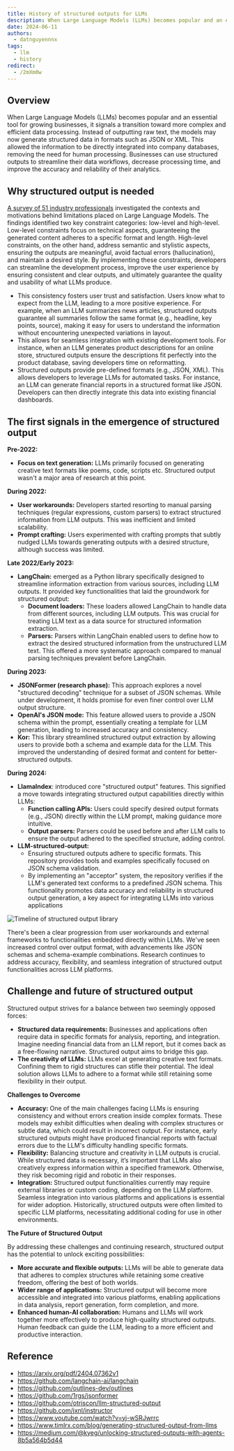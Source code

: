 ```yaml
---
title: History of structured outputs for LLMs
description: When Large Language Models (LLMs) becomes popular and an essential tool for growing businesses, it signals a transition toward more complex and efficient data processing. Instead of outputting raw text, the models may now generate structured data in formats such as JSON or XML. This allowed the information to be directly integrated into company databases, removing the need for human processing. Businesses can use structured outputs to streamline their data workflows, decrease processing time, and improve the accuracy and reliability of their analytics.
date: 2024-06-11
authors:
  - datnguyennnx
tags:
  - llm
  - history
redirect:
  - /2mXm0w
---
```


## Overview

When Large Language Models (LLMs) becomes popular and an essential tool for growing businesses, it signals a transition toward more complex and efficient data processing. Instead of outputting raw text, the models may now generate structured data in formats such as JSON or XML. This allowed the information to be directly integrated into company databases, removing the need for human processing. Businesses can use structured outputs to streamline their data workflows, decrease processing time, and improve the accuracy and reliability of their analytics.

## Why structured output is needed

[A survey of 51 industry professionals](https://arxiv.org/pdf/2404.07362v1) investigated the contexts and motivations behind limitations placed on Large Language Models. The findings identified two key constraint categories: low-level and high-level. Low-level constraints focus on technical aspects, guaranteeing the generated content adheres to a specific format and length. High-level constraints, on the other hand, address semantic and stylistic aspects, ensuring the outputs are meaningful, avoid factual errors (hallucination), and maintain a desired style. By implementing these constraints, developers can streamline the development process, improve the user experience by ensuring consistent and clear outputs, and ultimately guarantee the quality and usability of what LLMs produce.

- This consistency fosters user trust and satisfaction. Users know what to expect from the LLM, leading to a more positive experience. For example, when an LLM summarizes news articles, structured outputs guarantee all summaries follow the same format (e.g., headline, key points, source), making it easy for users to understand the information without encountering unexpected variations in layout.
- This allows for seamless integration with existing development tools. For instance, when an LLM generates product descriptions for an online store, structured outputs ensure the descriptions fit perfectly into the product database, saving developers time on reformatting.
- Structured outputs provide pre-defined formats (e.g., JSON, XML). This allows developers to leverage LLMs for automated tasks. For instance, an LLM can generate financial reports in a structured format like JSON. Developers can then directly integrate this data into existing financial dashboards.

## The first signals in the emergence of structured output

**Pre-2022:**

- **Focus on text generation:** LLMs primarily focused on generating creative text formats like poems, code, scripts etc. Structured output wasn't a major area of research at this point.

**During 2022:**

- **User workarounds:** Developers started resorting to manual parsing techniques (regular expressions, custom parsers) to extract structured information from LLM outputs. This was inefficient and limited scalability.
- **Prompt crafting:** Users experimented with crafting prompts that subtly nudged LLMs towards generating outputs with a desired structure, although success was limited.

**Late 2022/Early 2023:**

- **LangChain:** emerged as a Python library specifically designed to streamline information extraction from various sources, including LLM outputs. It provided key functionalities that laid the groundwork for structured output:
  - **Document loaders:** These loaders allowed LangChain to handle data from different sources, including LLM outputs. This was crucial for treating LLM text as a data source for structured information extraction.
  - **Parsers:** Parsers within LangChain enabled users to define how to extract the desired structured information from the unstructured LLM text. This offered a more systematic approach compared to manual parsing techniques prevalent before LangChain.

**During 2023:**

- **JSONFormer (research phase):** This approach explores a novel "structured decoding" technique for a subset of JSON schemas. While under development, it holds promise for even finer control over LLM output structure.
- **OpenAI's JSON mode:** This feature allowed users to provide a JSON schema within the prompt, essentially creating a template for LLM generation, leading to increased accuracy and consistency.
- **Kor:** This library streamlined structured output extraction by allowing users to provide both a schema and example data for the LLM. This improved the understanding of desired format and content for better-structured outputs.

**During 2024:**

- **LlamaIndex**: introduced core "structured output" features. This signified a move towards integrating structured output capabilities directly within LLMs:
  - **Function calling APIs:** Users could specify desired output formats (e.g., JSON) directly within the LLM prompt, making guidance more intuitive.
  - **Output parsers:** Parsers could be used before and after LLM calls to ensure the output adhered to the specified structure, adding control.
- **LLM-structured-output:**
  - Ensuring structured outputs adhere to specific formats. This repository provides tools and examples specifically focused on JSON schema validation.
  - By implementing an "acceptor" system, the repository verifies if the LLM's generated text conforms to a predefined JSON schema. This functionality promotes data accuracy and reliability in structured output generation, a key aspect for integrating LLMs into various applications

![Timeline of structured output library](assets/history-of-structured-output-for-llms_timelinecycle.webp)

There's been a clear progression from user workarounds and external frameworks to functionalities embedded directly within LLMs. We've seen increased control over output format, with advancements like JSON schemas and schema-example combinations. Research continues to address accuracy, flexibility, and seamless integration of structured output functionalities across LLM platforms.

## Challenge and future of structured output

Structured output strives for a balance between two seemingly opposed forces:

- **Structured data requirements:** Businesses and applications often require data in specific formats for analysis, reporting, and integration. Imagine needing financial data from an LLM report, but it comes back as a free-flowing narrative. Structured output aims to bridge this gap.
- **The creativity of LLMs:** LLMs excel at generating creative text formats. Confining them to rigid structures can stifle their potential. The ideal solution allows LLMs to adhere to a format while still retaining some flexibility in their output.

**Challenges to Overcome**

- **Accuracy:** One of the main challenges facing LLMs is ensuring consistency and without errors creation inside complex formats. These models may exhibit difficulties when dealing with complex structures or subtle data, which could result in incorrect output. For instance, early structured outputs might have produced financial reports with factual errors due to the LLM's difficulty handling specific formats.
- **Flexibility:** Balancing structure and creativity in LLM outputs is crucial. While structured data is necessary, it’s important that LLMs also creatively express information within a specified framework. Otherwise, they risk becoming rigid and robotic in their responses.
- **Integration:** Structured output functionalities currently may require external libraries or custom coding, depending on the LLM platform. Seamless integration into various platforms and applications is essential for wider adoption. Historically, structured outputs were often limited to specific LLM platforms, necessitating additional coding for use in other environments.

**The Future of Structured Output**

By addressing these challenges and continuing research, structured output has the potential to unlock exciting possibilities:

- **More accurate and flexible outputs:** LLMs will be able to generate data that adheres to complex structures while retaining some creative freedom, offering the best of both worlds.
- **Wider range of applications:** Structured output will become more accessible and integrated into various platforms, enabling applications in data analysis, report generation, form completion, and more.
- **Enhanced human-AI collaboration:** Humans and LLMs will work together more effectively to produce high-quality structured outputs. Human feedback can guide the LLM, leading to a more efficient and productive interaction.

## Reference

- https://arxiv.org/pdf/2404.07362v1
- https://github.com/langchain-ai/langchain
- https://github.com/outlines-dev/outlines
- https://github.com/1rgs/jsonformer
- https://github.com/otriscon/llm-structured-output
- https://github.com/jxnl/instructor
- https://www.youtube.com/watch?v=yj-wSRJwrrc
- https://www.timlrx.com/blog/generating-structured-output-from-llms
- https://medium.com/@kyeg/unlocking-structured-outputs-with-agents-8b5a564b5d44
